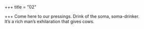 +++
title = "02"

+++
Come here to our pressings. Drink of the soma, soma-drinker.  
It’s a rich man’s exhilaration that gives cows.  